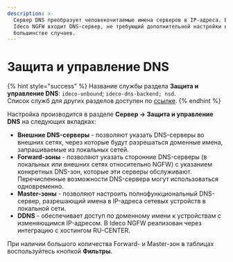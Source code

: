 ```yaml
---
description: >-
  Сервер DNS преобразует человекочитаемые имена серверов в IP-адреса. В состав
  Ideco NGFW входит DNS-сервер, не требующий дополнительной настройки в
  большинстве случаев.
---
```


# Защита и управление DNS

{% hint style="success" %}
Название службы раздела **Защита и управление DNS**: `ideco-unbound`; `ideco-dns-backend; nsd`. \
Список служб для других разделов доступен по [ссылке](/settings/server-management/terminal/README.md).
{% endhint %}

Настройка производится в разделе **Сервер -> Защита и управление DNS** на следующих вкладках:

* **Внешние DNS-серверы** - позволяют указать DNS-серверы во внешних сетях, через которые будут разрешаться доменные имена, запрашиваемые из локальных сетей. 
* **Forward-зоны** - позволяют указать сторонние DNS-серверы (в локальных или внешних сетях относительно NGFW) с указанием конкретных DNS-зон, которые эти серверы обслуживают. Перечисленные возможности DNS-сервера могут использоваться одновременно.
* **Master-зоны** - позволяют настроить полнофункциональный DNS-сервер, разрешающий имена в IP-адреса сетевых устройств в локальной сети.
* **DDNS** - обеспечивает доступ по доменному имени к устройствам с изменяющимся IP-адресом. В Ideco NGFW реализован через интеграцию с хостингом RU-CENTER.

При наличии большого количества Forward- и Master-зон в таблицах воспользуйтесь кнопкой **Фильтры**.